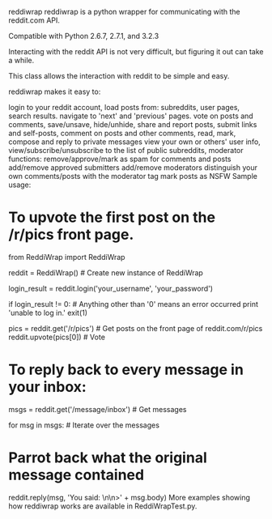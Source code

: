 reddiwrap
reddiwrap is a python wrapper for communicating with the reddit.com API.

Compatible with Python 2.6.7, 2.7.1, and 3.2.3

Interacting with the reddit API is not very difficult, but figuring it out can take a while.

This class allows the interaction with reddit to be simple and easy.

reddiwrap makes it easy to:

login to your reddit account,
load posts from:
subreddits,
user pages,
search results.
navigate to 'next' and 'previous' pages.
vote on posts and comments,
save/unsave, hide/unhide, share and report posts,
submit links and self-posts,
comment on posts and other comments,
read, mark, compose and reply to private messages
view your own or others' user info,
view/subscribe/unsubscribe to the list of public subreddits,
moderator functions:
remove/approve/mark as spam for comments and posts
add/remove approved submitters
add/remove moderators
distinguish your own comments/posts with the moderator tag
mark posts as NSFW
Sample usage:
# To upvote the first post on the /r/pics front page.

from ReddiWrap import ReddiWrap

reddit = ReddiWrap() # Create new instance of ReddiWrap

login_result = reddit.login('your_username', 'your_password')

if login_result != 0: # Anything other than '0' means an error occurred
  print 'unable to log in.'
  exit(1)

pics = reddit.get('/r/pics')  # Get posts on the front page of reddit.com/r/pics
reddit.upvote(pics[0])        # Vote



# To reply back to every message in your inbox:

msgs = reddit.get('/message/inbox') # Get messages

for msg in msgs: # Iterate over the messages

  # Parrot back what the original message contained
  reddit.reply(msg, 'You said: \n\n>' + msg.body)
More examples showing how reddiwrap works are available in ReddiWrapTest.py.